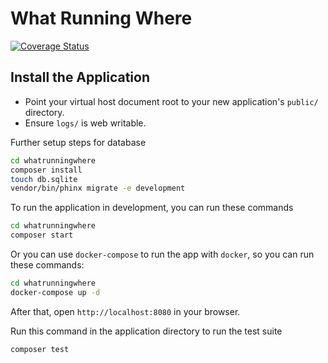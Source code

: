 # What Running Where

[![Coverage Status](https://coveralls.io/repos/github/neilmillard/whatrunningwhere/badge.svg?branch=main)](https://coveralls.io/github/neilmillard/whatrunningwhere?branch=main)

## Install the Application

* Point your virtual host document root to your new application's `public/` directory.
* Ensure `logs/` is web writable.

Further setup steps for database
```bash
cd whatrunningwhere
composer install
touch db.sqlite
vendor/bin/phinx migrate -e development
```
To run the application in development, you can run these commands

```bash
cd whatrunningwhere
composer start
```

Or you can use `docker-compose` to run the app with `docker`, so you can run these commands:

```bash
cd whatrunningwhere
docker-compose up -d
```

After that, open `http://localhost:8080` in your browser.

Run this command in the application directory to run the test suite

```bash
composer test
```
